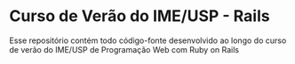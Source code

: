 # Curso de Verão do IME/USP - Rails

Esse repositório contém todo código-fonte desenvolvido ao longo do curso
de verão do IME/USP de Programação Web com Ruby on Rails


